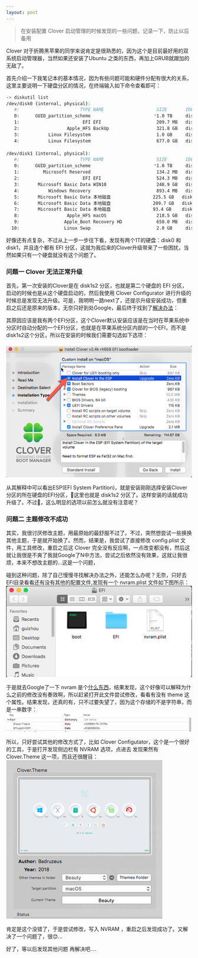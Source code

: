 ```yaml
---
layout: post
---
```


> 在安装配置 Clover 启动管理的时候发现的一些问题，记录一下，防止以后备用

Clover 对于折腾黑苹果的同学来说肯定是很熟悉的，因为这个是目前最好用的双系统启动管理器，当然如果还安装了Ubuntu 之类的东西，再加上GRUB就跟加的无敌了。

首先介绍一下我笔记本的基本情况，因为有些问题可能和硬件分配有很大的关系，这里主要说明一下硬盘分区的情况，在终端输入如下命令查看即可：
```bash
-> diskutil list
/dev/disk0 (internal, physical):
   #:                       TYPE NAME                    SIZE       IDENTIFIER
   0:      GUID_partition_scheme                        *1.0 TB     disk0
   1:                        EFI EFI                     209.7 MB   disk0s1
   2:                  Apple_HFS BackUp                  321.8 GB   disk0s2
   3:           Linux Filesystem                         1.0 GB     disk0s3
   4:           Linux Filesystem                         677.0 GB   disk0s4

/dev/disk1 (internal, physical):
   #:                       TYPE NAME                    SIZE       IDENTIFIER
   0:      GUID_partition_scheme                        *1.0 TB     disk1
   1:         Microsoft Reserved                         134.2 MB   disk1s1
   2:                        EFI EFI                     524.3 MB   disk1s2
   3:       Microsoft Basic Data WIN10                   248.9 GB   disk1s3
   4:           Windows Recovery                         893.4 MB   disk1s4
   5:       Microsoft Basic Data 本地磁盘                225.5 GB   disk1s5
   6:       Microsoft Basic Data 本地磁盘                209.7 GB   disk1s6
   7:       Microsoft Basic Data 本地磁盘                93.4 GB    disk1s7
   8:                  Apple_HFS macOS                   218.5 GB   disk1s8
   9:                 Apple_Boot Recovery HD             650.0 MB   disk1s9
  10:                 Linux Swap                         2.0 GB     disk1s10
```
好像还有点复杂，不过从上一步一步往下看，发现有两个1T的硬盘：disk0 和 disk1，并且连个都有 EFI 分区，这就为我后来的Clover升级带来了一些困扰，当然如果只有一个硬盘就没有这个问题了。

### 问题一 Clover 无法正常升级
首先，第一次安装的Clover是在 disk1s2 分区，也就是第二个硬盘的 EFI 分区，启动的时候也是从这个硬盘启动的，然后我使用 Clover Configurator 进行升级的时候总是发现无法升级。可是，我明明一路next了，还提示升级安装成功，但重启之后还是原来的版本，无奈只好到处Google，最后终于找到了[解决办法](https://www.tonymacx86.com/threads/solved-clover-updater-fails-to-update.216677/)：

其原因应该是我有两个EFI分区，这个Clover默认安装应该是在当时在苹果系统中分区时自动分配的一个EFI分区，也就是在苹果系统分区内部的一个EFI，而不是disk1s2这个分区，所以在安装的时候我们需要勾选如下选项：

![ESP_SELECT](/assets/images/cloverconfig/esp_select.png)

从其解释中可以看出ESP(EFI System Partition)，就是安装刚刚选择安装Clover分区的所在硬盘的EFI分区，这里也就是 disk1s2 分区了。这样安装的话就成功升级了。不过，这么明显的选项以前怎么就没有注意呢？

### 问题二 主题修改不成功
其实，我很讨厌修改主题，用最原始的最舒服不过了。不过，突然想尝试一些换换其他主题，于是就开始换了。然而，结果是，我尝试了直接修改 config.plist 文件，用工具修改，重启之后这 Clover 完全没有反应啊，一点改变都没有，然后这就让我很是不爽了我就Google了N中方法，尝试之后依然没有效果，这就让我很烦，本来不想改主题的...这是一个问题，

碰到这种问题，除了自己慢慢寻找解决办法之外，还能怎么办呢？无奈，只好去EFI目录看看还有没有其他的配置文件,发现有一个 nvram.plist 文件如下图所示：
![NVRAM](/assets/images/cloverconfig/efi_part.png)

于是就去Google了一下 nvram 是个[什么东西](https://en.wikipedia.org/wiki/Non-volatile_random-access_memory)，结果发现，这个好像可以解释为什么之前的修改没有奏效啊，所以赶紧打开此文件尝试修改，看看有没有 theme 这个属性。结果发现，还真的有，只不过要失望了，因为这个存储的不是字符串，而是一串数字：
![CLOVER.THEME](/assets/images/cloverconfig/nvrame_theme.png)

所以，只好尝试其他的修改方式了，比如 Clover Configutator，这个是一个很好的工具，于是打开发现侧边栏有 NVRAM  选项，点进去 发现果然有 Clover.Theme 这一项，而且还很醒目：
![CONFIG.CLOVER.THEME](/assets/images/cloverconfig/config_theme.png)

肯定是这个没错了，于是尝试修改，写入 NVRAM ，重启之后发现成功了。又解决了一个问题了，很😊...


好了，等以后发现其他问题 再解决吧....